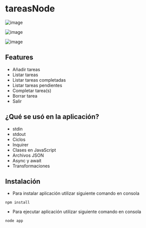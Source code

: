 # tareasNode

![image](https://user-images.githubusercontent.com/51382458/201943914-e74e0cd1-54d3-480d-a8c3-c55c9091bfe9.png)

![image](https://user-images.githubusercontent.com/51382458/201943965-87e9cf4a-199b-4e27-8484-7196cbd5433a.png)

![image](https://user-images.githubusercontent.com/51382458/201944028-ad98ab60-a123-4687-845f-a65975118723.png)

## Features

* Añadir tareas
* Listar tareas
* Listar tareas completadas
* Listar tareas pendientes
* Completar tarea(s)
* Borrar tarea
* Salir

## ¿Qué se usó en la aplicación?

* stdin
* stdout
* Ciclos
* Inquirer
* Clases en JavaScript
* Archivos JSON
* Async y await
* Transformaciones

## Instalación

- Para instalar aplicación utilizar siguiente comando en consola

```
npm install
```

- Para ejecutar aplicación utilizar siguiente comando en consola

```
node app
```
